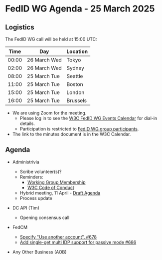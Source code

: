 # FedID WG Agenda - 25 March 2025

## Logistics

The FedID WG call will be held at 15:00 UTC:

| Time         | Day    | Location      |
| ------------ | ------ | ------------- |
| 00:00 | 26 March Wed | Tokyo         |
| 02:00 | 26 March Wed | Sydney        |
| 08:00 | 25 March Tue | Seattle       |
| 11:00 | 25 March Tue | Boston        |
| 15:00 | 25 March Tue | London        |
| 16:00 | 25 March Tue | Brussels      |


* We are using Zoom for the meeting.
    * Please log in to see the [W3C FedID WG Events Calendar](https://www.w3.org/groups/wg/fedid/calendar/) for dial-in details. 
    * Participation is restricted to [FedID WG group participants](https://www.w3.org/groups/wg/fedid/participants/).
* The link to the minutes document is in the W3C Calendar. 

## Agenda

* Administrivia
  * Scribe volunteer(s)?
  * Reminders: 
     * [Working Group Membership](https://www.w3.org/groups/wg/fedid/)
     * [W3C Code of Conduct](https://www.w3.org/policies/code-of-conduct/)
  * Hybrid meeting, 11 April - [Draft Agenda](https://docs.google.com/document/d/1VoI8wv-Rkku47JoQF8-mY1zkHeip3GSb7GED2WznklA/edit?usp=sharing)
  * Process update


* DC API (Tim)
  * Opening consensus call

* FedCM
  * [Specify "Use another account". #678](https://github.com/w3c-fedid/FedCM/pull/678)
  * [Add single-get multi IDP support for passive mode #686](https://github.com/w3c-fedid/FedCM/pull/686)

* Any Other Business (AOB)

